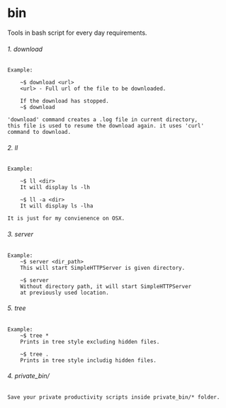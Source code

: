 bin
===

Tools in bash script for every day requirements.

###### 1. download

	Example:

		~$ download <url>
		<url> - Full url of the file to be downloaded.

		If the download has stopped.
		~$ download

	'download' command creates a .log file in current directory,
	this file is used to resume the download again. it uses 'curl'
	command to download.

###### 2. ll

	Example:

		~$ ll <dir>
		It will display ls -lh

		~$ ll -a <dir>
		It will display ls -lha

	It is just for my convienence on OSX.

###### 3. server

	Example:
		~$ server <dir_path>
		This will start SimpleHTTPServer is given directory.

		~$ server
		Without directory path, it will start SimpleHTTPServer
		at previously used location.

###### 5. tree

	Example:
		~$ tree *
		Prints in tree style excluding hidden files.

		~$ tree .
		Prints in tree style includig hidden files.

###### 4. private_bin/

	Save your private productivity scripts inside private_bin/* folder.



